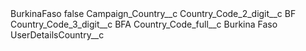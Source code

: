 <?xml version="1.0" encoding="UTF-8"?>
<CustomMetadata xmlns="http://soap.sforce.com/2006/04/metadata" xmlns:xsi="http://www.w3.org/2001/XMLSchema-instance" xmlns:xsd="http://www.w3.org/2001/XMLSchema">
    <label>BurkinaFaso</label>
    <protected>false</protected>
    <values>
        <field>Campaign_Country__c</field>
        <value xsi:nil="true"/>
    </values>
    <values>
        <field>Country_Code_2_digit__c</field>
        <value xsi:type="xsd:string">BF</value>
    </values>
    <values>
        <field>Country_Code_3_digit__c</field>
        <value xsi:type="xsd:string">BFA</value>
    </values>
    <values>
        <field>Country_Code_full__c</field>
        <value xsi:type="xsd:string">Burkina Faso</value>
    </values>
    <values>
        <field>UserDetailsCountry__c</field>
        <value xsi:nil="true"/>
    </values>
</CustomMetadata>
